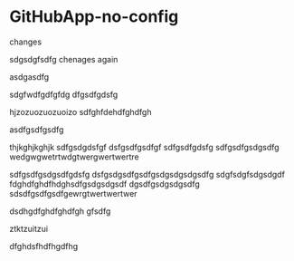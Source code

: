 # GitHubApp-no-config


changes

sdgsdgfsdfg
chenages again

asdgasdfg

sdgfwdfgdfgfdg
dfgsdfgdsfg

hjzozuozuozuoizo
sdfghfdehdfghdfgh

asdfgsdfgsdfg

thjkghjkghjk
sdfgsdgdsfgf
dsfgsdfgsdfgf
sdfgsdfgdsfg
sdfgsdfgsdgsdfg
wedgwgwetrtwdgtwergwertwertre

sdfgsdfgsdgsdfgdsfg
dsfgsdgsdfgsdfgsdgsdgsdgsdfg
sdgfsdgfsdgsdgdf
fdghdfghdfhdghsdfgsdgsdgsdf
dgsdfgsdgsdgsdfg
sdsdfgsdfgsdfgewrgtwertwertwer


dsdhgdfghdfghdfgh
gfsdfg

ztktzuitzui


dfghdsfhdfhgdfhg
